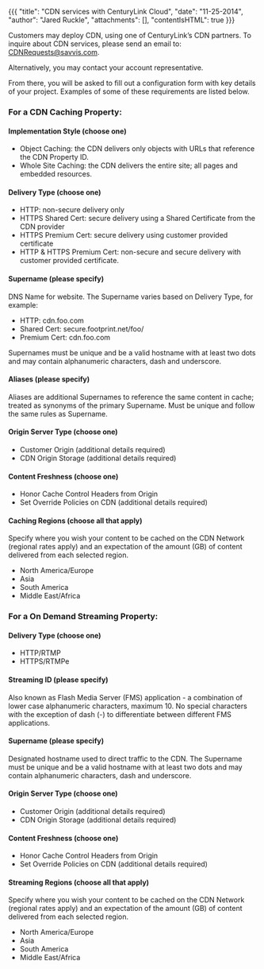 {{{
  "title": "CDN services with CenturyLink Cloud",
  "date": "11-25-2014",
  "author": "Jared Ruckle",
  "attachments": [],
  "contentIsHTML": true
}}}

<p>Customers may deploy CDN, using one of CenturyLink’s CDN partners. To inquire about CDN services, please send an email to: <a href="mailto:CDNRequests@savvis.com">CDNRequests@savvis.com</a>.</p>
<p>Alternatively, you may contact your account representative.</p>
<p>From there, you will be asked to fill out a configuration form with key details of your project. Examples of some of these requirements are listed below.</p>
<h3><strong>For a CDN Caching Property:</strong></h3>
<h4>Implementation Style (choose one)</h4>
<ul>
  <li>Object Caching: the CDN delivers only objects with URLs that reference the CDN Property ID.</li>
  <li>Whole Site Caching: the CDN delivers the entire site; all pages and embedded resources.</li>
</ul>
<h4>Delivery Type (choose one)</h4>
<ul>
  <li>HTTP: non-secure delivery only</li>
  <li>HTTPS Shared Cert: secure delivery using a Shared Certificate from the CDN provider</li>
  <li>HTTPS Premium Cert: secure delivery using customer provided certificate</li>
  <li>HTTP &amp; HTTPS Premium Cert: non-secure and secure delivery with customer provided certificate.</li>
</ul>
<h4>Supername (please specify)</h4>
<p>DNS Name for website. The Supername varies based on Delivery Type, for example:</p>
<ul>
  <li>HTTP: cdn.foo.com</li>
  <li>Shared Cert: secure.footprint.net/foo/</li>
  <li>Premium Cert: cdn.foo.com</li>
</ul>
<p>Supernames must be unique and be a valid hostname with at least two dots and may contain alphanumeric characters, dash and underscore.</p>
<h4>Aliases (please specify)</h4>
<p>Aliases are additional Supernames to reference the same content in cache; treated as synonyms of the primary Supername. Must be unique and follow the same rules as Supername.</p>
<h4>Origin Server Type (choose one)</h4>
<ul>
  <li>Customer Origin (additional details required)</li>
  <li>CDN Origin Storage (additional details required)</li>
</ul>
<h4>Content Freshness (choose one)</h4>
<ul>
  <li>Honor Cache Control Headers from Origin</li>
  <li>Set Override Policies on CDN (additional details required)</li>
</ul>
<h4>Caching Regions (choose all that apply)</h4>
<p>Specify where you wish your content to be cached on the CDN Network (regional rates apply) and an expectation of the amount (GB) of content delivered from each selected region.</p>
<ul>
  <li>North America/Europe</li>
  <li>Asia</li>
  <li>South America</li>
  <li>Middle East/Africa</li>
</ul>
<h3><strong>For a On Demand Streaming Property:</strong></h3>
<h4>Delivery Type (choose one)</h4>
<ul>
  <li>HTTP/RTMP</li>
  <li>HTTPS/RTMPe</li>
</ul>
<h4>Streaming ID (please specify)</h4>
<p>Also known as Flash Media Server (FMS) application - a combination of lower case alphanumeric characters, maximum 10. No special characters with the exception of dash (-) to differentiate between different FMS applications.</p>
<h4>Supername (please specify)</h4>
<p>Designated hostname used to direct traffic to the CDN. The Supername must be unique and be a valid hostname with at least two dots and may contain alphanumeric characters, dash and underscore.</p>
<h4>Origin Server Type (choose one)</h4>
<ul>
  <li>Customer Origin (additional details required)</li>
  <li>CDN Origin Storage (additional details required)</li>
</ul>
<h4>Content Freshness (choose one)</h4>
<ul>
  <li>Honor Cache Control Headers from Origin</li>
  <li>Set Override Policies on CDN (additional details required)</li>
</ul>
<h4>Streaming Regions (choose all that apply)</h4>
<p>Specify where you wish your content to be cached on the CDN Network (regional rates apply) and an expectation of the amount (GB) of content delivered from each selected region.</p>
<ul>
  <li>North America/Europe</li>
  <li>Asia</li>
  <li>South America</li>
  <li>Middle East/Africa</li>
</ul>